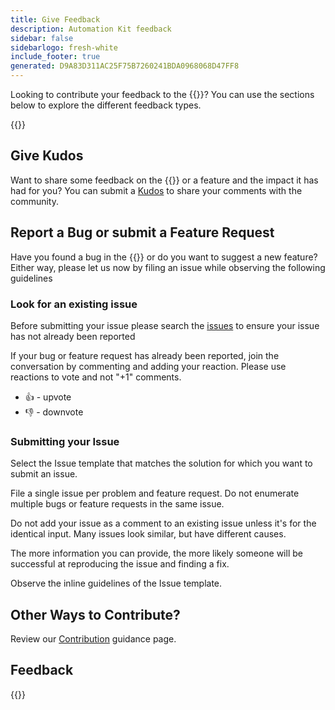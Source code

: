 ```yaml
---
title: Give Feedback
description: Automation Kit feedback
sidebar: false
sidebarlogo: fresh-white
include_footer: true
generated: D9A83D311AC25F75B7260241BDA0968068D47FF8
---
```


Looking to contribute your feedback to the {{<product-name>}}? You can use the sections below to explore the different feedback types.

{{<toc>}}

## Give Kudos

Want to share some feedback on the {{<product-name>}} or a feature and the impact it has had for you? You can submit a [Kudos](https://github.com/microsoft/powercat-automation-kit/issues/new?assignees=&labels=automation-kit%2Ckudos&template=4-automation-kit-kudos.yml&title=%5BAutomation+Kit+-+Kudos%5D+Your+summary) to share your comments with the community.

## Report a Bug or submit a Feature Request

Have you found a bug in the {{<product-name>}} or do you want to suggest a new feature? Either way, please let us now by filing an issue while observing the following guidelines

### Look for an existing issue

Before submitting your issue please search the [issues](https://github.com/microsoft/automation-kit/issues) to ensure your issue has not already been reported

If your bug or feature request has already been reported, join the conversation by commenting and adding your reaction. Please use reactions to vote and not "+1" comments.

- 👍 - upvote
- 👎 - downvote

### Submitting your Issue

Select the Issue template that matches the solution for which you want to submit an issue.

File a single issue per problem and feature request. Do not enumerate multiple bugs or feature requests in the same issue.

Do not add your issue as a comment to an existing issue unless it's for the identical input. Many issues look similar, but have different causes.

The more information you can provide, the more likely someone will be successful at reproducing the issue and finding a fix.

Observe the inline guidelines of the Issue template.

## Other Ways to Contribute?

Review our [Contribution](/en-gb/contribution) guidance page.

## Feedback

{{<questions name="/contribution/feedback.json" completed="Thank you for providing feedback" showNavigationButtons=false >}}
